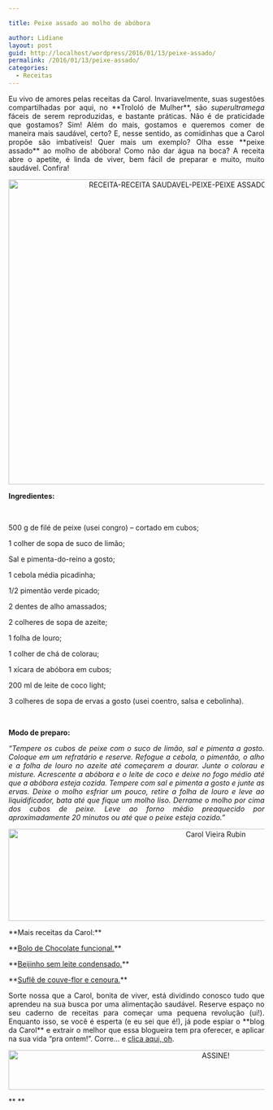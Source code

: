 ```yaml
---

title: Peixe assado ao molho de abóbora

author: Lidiane
layout: post
guid: http://localhost/wordpress/2016/01/13/peixe-assado/
permalink: /2016/01/13/peixe-assado/
categories:
  - Receitas
---
```

<p align="justify">
  Eu vivo de amores pelas receitas da Carol. Invariavelmente, suas sugestões compartilhadas por aqui, no **Trololó de Mulher**, são <em>superultramega</em> fáceis de serem reproduzidas, e bastante práticas. Não é de praticidade que gostamos? Sim! Além do mais, gostamos e queremos comer de maneira mais saudável, certo? E, nesse sentido, as comidinhas que a Carol propõe são imbatíveis! Quer mais um exemplo? Olha esse **peixe assado** ao molho de abóbora! Como não dar água na boca? A receita abre o apetite, é linda de viver, bem fácil de preparar e muito, muito saudável. Confira!
</p>

<p align="center">
  <a href="http://www.trololodemulher.com.br/blog/wp-content/uploads/2016/01/RECEITA-RECEITA-SAUDAVEL-PEIXE-PEIXE-ASSADO-MOLHO-ABOBORA2.jpg"><img class="alignnone size-full wp-image-11790" src="http://www.trololodemulher.com.br/blog/wp-content/uploads/2016/01/RECEITA-RECEITA-SAUDAVEL-PEIXE-PEIXE-ASSADO-MOLHO-ABOBORA2.jpg" alt="RECEITA-RECEITA SAUDAVEL-PEIXE-PEIXE ASSADO-MOLHO ABOBORA[2]" width="800" height="600" /></a>
</p>

**Ingredientes:**

&nbsp;

500 g de filé de peixe (usei congro) &#8211; cortado em cubos;

1 colher de sopa de suco de limão;

Sal e pimenta-do-reino a gosto;

1 cebola média picadinha;

1/2 pimentão verde picado;

2 dentes de alho amassados;

2 colheres de sopa de azeite;

1 folha de louro;

1 colher de chá de colorau;

1 xícara de abóbora em cubos;

200 ml de leite de coco light;

3 colheres de sopa de ervas a gosto (usei coentro, salsa e cebolinha).

&nbsp;

**Modo de preparo:**

<p align="justify">
  <em>“Tempere os cubos de peixe com o suco de limão, sal e pimenta a gosto. Coloque em um refratário e reserve. Refogue a cebola, o pimentão, o alho e a folha de louro no azeite até começarem a dourar. Junte o colorau e misture. Acrescente a abóbora e o leite de coco e deixe no fogo médio até que a abóbora esteja cozida. Tempere com sal e pimenta a gosto e junte as ervas. Deixe o molho esfriar um pouco, retire a folha de louro e leve ao liquidificador, bata até que fique um molho liso. Derrame o molho por cima dos cubos de peixe. Leve ao forno médio preaquecido por aproximadamente 20 minutos ou até que o peixe esteja cozido.”</em>
</p>

<p align="center">
  <a href="http://www.trololodemulher.com.br/blog/wp-content/uploads/2016/01/Carol-Vieira-Rubin.jpg"><img class="alignnone size-full wp-image-11789" src="http://www.trololodemulher.com.br/blog/wp-content/uploads/2016/01/Carol-Vieira-Rubin.jpg" alt="Carol Vieira Rubin" width="800" height="181" /></a>
</p>

<p align="justify">
  **Mais receitas da Carol:**
</p>

<p align="justify">
  **<a href="http://www.trololodemulher.com.br/2015/11/25/bolo-de-chocolate/" target="_blank">Bolo de Chocolate funcional.</a>**
</p>

<p align="justify">
  **<a href="http://www.trololodemulher.com.br/2015/11/11/beijinho-sem-leite-condensado/" target="_blank">Beijinho sem leite condensado.</a>**
</p>

<p align="justify">
  **<a href="http://www.trololodemulher.com.br/2015/10/28/receita-saudavel-2/" target="_blank">Suflê de couve-flor e cenoura.</a>**
</p>

<p align="justify">
  Sorte nossa que a Carol, bonita de viver, está dividindo conosco tudo que aprendeu na sua busca por uma alimentação saudável. Reserve espaço no seu caderno de receitas para começar uma pequena revolução (ui!). Enquanto isso, se você é esperta (e eu sei que é!), já pode espiar o **blog da Carol** e extrair o melhor que essa blogueira tem pra oferecer, e aplicar na sua vida “pra ontem!”. Corre… e <a href="http://mundocarolvieira.blogspot.com.br/" target="_blank">clica aqui, oh</a>.
</p>

<p align="center">
  <a href="http://feedburner.google.com/fb/a/mailverify?uri=blogBichaFemea&loc=en_US" target="_blank"><img class="alignnone size-full wp-image-10439" src="http://www.trololodemulher.com.br/blog/wp-content/uploads/2014/09/ASSINE.png" alt="ASSINE!" width="800" height="78" /></a>
</p>

<p align="justify">
  ** **
</p>